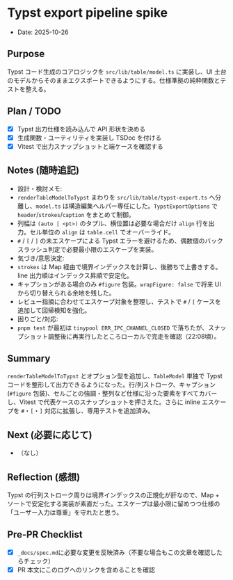 # Typst export pipeline spike

- Date: 2025-10-26

## Purpose

Typst コード生成のコアロジックを `src/lib/table/model.ts` に実装し、UI 土台のモデルからそのままエクスポートできるようにする。仕様準拠の純粋関数とテストを整える。

## Plan / TODO

- [x] Typst 出力仕様を読み込んで API 形状を決める
- [x] 生成関数・ユーティリティを実装し TSDoc を付ける
- [x] Vitest で出力スナップショットと端ケースを確認する

## Notes (随時追記)

- 設計・検討メモ:
- `renderTableModelToTypst` まわりを `src/lib/table/typst-export.ts` へ分離し、`model.ts` は構造編集ヘルパー専任にした。`TypstExportOptions` で `header`/`strokes`/`caption` をまとめて制御。
- 列幅は `(auto | <pt>)` のタプル、横位置は必要な場合だけ `align` 行を出力。セル単位の `align` は `table.cell` でオーバーライド。
- `#` / `[` / `]` の未エスケープによる Typst エラーを避けるため、偶数個のバックスラッシュ判定で必要最小限のエスケープを実装。
- 気づき/意思決定:
- `strokes` は Map 経由で境界インデックスを計算し、後勝ちで上書きする。line 出力順はインデックス昇順で安定化。
- キャプションがある場合のみ `#figure` 包装。`wrapFigure: false` で将来 UI から切り替えられる余地を残した。
- レビュー指摘に合わせてエスケープ対象を整理し、テストで `#` / `[` ケースを追加して回帰検知を強化。
- 困りごと/対応:
- `pnpm test` が最初は `tinypool ERR_IPC_CHANNEL_CLOSED` で落ちたが、スナップショット調整後に再実行したところローカルで完走を確認（22:08頃）。

## Summary

`renderTableModelToTypst` とオプション型を追加し、`TableModel` 単独で Typst コードを整形して出力できるようになった。行/列ストローク、キャプション (`#figure` 包装)、セルごとの強調・整列など仕様に沿った要素をすべてカバーし、Vitest で代表ケースのスナップショットを押さえた。さらに inline エスケープを `#`・`[`・`]` 対応に拡張し、専用テストを追加済み。

## Next (必要に応じて)

- （なし）

## Reflection (感想)

 Typst の行列ストローク周りは境界インデックスの正規化が肝なので、Map + ソートで安定化する実装が素直だった。エスケープは最小限に留めつつ仕様の「ユーザー入力は尊重」を守れたと思う。

## Pre-PR Checklist

- [x] `_docs/spec.md`に必要な変更を反映済み（不要な場合もこの文章を確認したらチェック）
- [x] PR 本文にこのログへのリンクを含めることを確認
